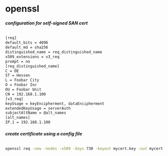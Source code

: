 # openssl 

###### __configuration for self-signed SAN cert__
```bash
[req]
default_bits = 4096
default_md = sha256
distinguished_name = req_distinguished_name
x509_extensions = v3_req
prompt = no
[req_distinguished_name]
C = DE
ST = Hessen
L = Foobar City
O = Foobar Inc
OU = Foobar Unit
CN = 192.168.1.100
[v3_req]
keyUsage = keyEncipherment, dataEncipherment
extendedKeyUsage = serverAuth
subjectAltName = @alt_names
[alt_names]
IP.1 = 192.168.1.100
```

###### __create certificate using a config file__
```bash
openssl req -new -nodes -x509 -days 730 -keyout mycert.key -out mycert.crt -config mycert.conf
```
